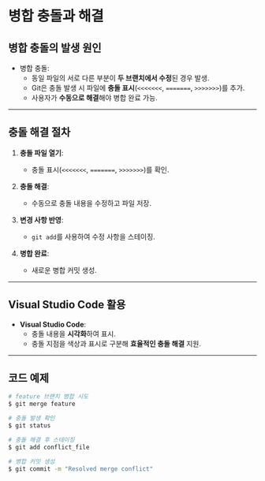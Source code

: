 # 병합 충돌과 해결

## 병합 충돌의 발생 원인
- 병합 충돌:
  - 동일 파일의 서로 다른 부분이 **두 브랜치에서 수정**된 경우 발생.
  - Git은 충돌 발생 시 파일에 **충돌 표시**(`<<<<<<<`, `=======`, `>>>>>>>`)를 추가.
  - 사용자가 **수동으로 해결**해야 병합 완료 가능.

---

## 충돌 해결 절차

1. **충돌 파일 열기**:
   - 충돌 표시(`<<<<<<<`, `=======`, `>>>>>>>`)를 확인.

2. **충돌 해결**:
   - 수동으로 충돌 내용을 수정하고 파일 저장.

3. **변경 사항 반영**:
   - `git add`를 사용하여 수정 사항을 스테이징.

4. **병합 완료**:
   - 새로운 병합 커밋 생성.

---

## Visual Studio Code 활용
- **Visual Studio Code**:
  - 충돌 내용을 **시각화**하여 표시.
  - 충돌 지점을 색상과 표시로 구분해 **효율적인 충돌 해결** 지원.

---

## 코드 예제

```bash
# feature 브랜치 병합 시도
$ git merge feature

# 충돌 발생 확인
$ git status

# 충돌 해결 후 스테이징
$ git add conflict_file

# 병합 커밋 생성
$ git commit -m "Resolved merge conflict"
